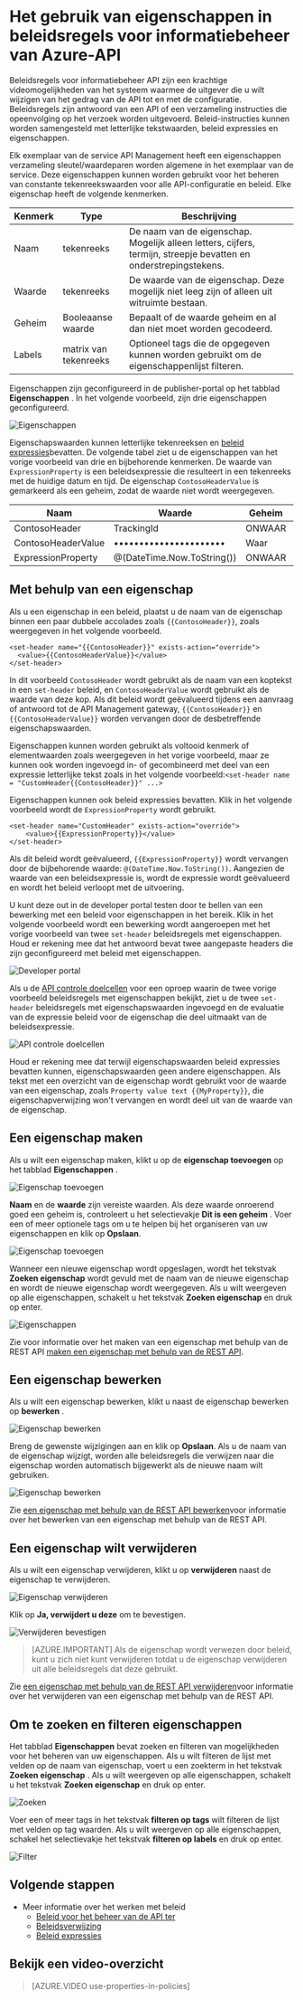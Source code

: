<properties 
    pageTitle="Het gebruik van eigenschappen in beleidsregels voor informatiebeheer van Azure-API" 
    description="Informatie over het gebruik van eigenschappen in beleidsregels voor informatiebeheer van Azure-API." 
    services="api-management" 
    documentationCenter="" 
    authors="steved0x" 
    manager="erikre" 
    editor=""/>

<tags 
    ms.service="api-management" 
    ms.workload="mobile" 
    ms.tgt_pltfrm="na" 
    ms.devlang="na" 
    ms.topic="article" 
    ms.date="10/25/2016" 
    ms.author="sdanie"/>


# <a name="how-to-use-properties-in-azure-api-management-policies"></a>Het gebruik van eigenschappen in beleidsregels voor informatiebeheer van Azure-API

Beleidsregels voor informatiebeheer API zijn een krachtige videomogelijkheden van het systeem waarmee de uitgever die u wilt wijzigen van het gedrag van de API tot en met de configuratie. Beleidsregels zijn antwoord van een API of een verzameling instructies die opeenvolging op het verzoek worden uitgevoerd. Beleid-instructies kunnen worden samengesteld met letterlijke tekstwaarden, beleid expressies en eigenschappen. 

Elk exemplaar van de service API Management heeft een eigenschappen verzameling sleutel/waardeparen worden algemene in het exemplaar van de service. Deze eigenschappen kunnen worden gebruikt voor het beheren van constante tekenreekswaarden voor alle API-configuratie en beleid. Elke eigenschap heeft de volgende kenmerken.


| Kenmerk | Type            | Beschrijving                                                                                             |
|-----------|-----------------|---------------------------------------------------------------------------------------------------------|
| Naam      | tekenreeks          | De naam van de eigenschap. Mogelijk alleen letters, cijfers, termijn, streepje bevatten en onderstrepingstekens. |
| Waarde     | tekenreeks          | De waarde van de eigenschap. Deze mogelijk niet leeg zijn of alleen uit witruimte bestaan.                           |
| Geheim    | Booleaanse waarde         | Bepaalt of de waarde geheim en al dan niet moet worden gecodeerd.                                |
| Labels      | matrix van tekenreeks | Optioneel tags die de opgegeven kunnen worden gebruikt om de eigenschappenlijst filteren.                               |

Eigenschappen zijn geconfigureerd in de publisher-portal op het tabblad **Eigenschappen** . In het volgende voorbeeld, zijn drie eigenschappen geconfigureerd.

![Eigenschappen][api-management-properties]

Eigenschapswaarden kunnen letterlijke tekenreeksen en [beleid expressies](https://msdn.microsoft.com/library/azure/dn910913.aspx)bevatten. De volgende tabel ziet u de eigenschappen van het vorige voorbeeld van drie en bijbehorende kenmerken. De waarde van `ExpressionProperty` is een beleidsexpressie die resulteert in een tekenreeks met de huidige datum en tijd. De eigenschap `ContosoHeaderValue` is gemarkeerd als een geheim, zodat de waarde niet wordt weergegeven.

| Naam               | Waarde                      | Geheim | Labels    |
|--------------------|----------------------------|--------|---------|
| ContosoHeader      | TrackingId                 | ONWAAR  | Contoso |
| ContosoHeaderValue | ••••••••••••••••••••••     | Waar   | Contoso |
| ExpressionProperty | @(DateTime.Now.ToString()) | ONWAAR  |         |

## <a name="to-use-a-property"></a>Met behulp van een eigenschap

Als u een eigenschap in een beleid, plaatst u de naam van de eigenschap binnen een paar dubbele accolades zoals `{{ContosoHeader}}`, zoals weergegeven in het volgende voorbeeld.

    <set-header name="{{ContosoHeader}}" exists-action="override">
      <value>{{ContosoHeaderValue}}</value>
    </set-header>

In dit voorbeeld `ContosoHeader` wordt gebruikt als de naam van een koptekst in een `set-header` beleid, en `ContosoHeaderValue` wordt gebruikt als de waarde van deze kop. Als dit beleid wordt geëvalueerd tijdens een aanvraag of antwoord tot de API Management gateway, `{{ContosoHeader}}` en `{{ContosoHeaderValue}}` worden vervangen door de desbetreffende eigenschapswaarden.

Eigenschappen kunnen worden gebruikt als voltooid kenmerk of elementwaarden zoals weergegeven in het vorige voorbeeld, maar ze kunnen ook worden ingevoegd in- of gecombineerd met deel van een expressie letterlijke tekst zoals in het volgende voorbeeld:`<set-header name = "CustomHeader{{ContosoHeader}}" ...>`

Eigenschappen kunnen ook beleid expressies bevatten. Klik in het volgende voorbeeld wordt de `ExpressionProperty` wordt gebruikt.

    <set-header name="CustomHeader" exists-action="override">
        <value>{{ExpressionProperty}}</value>
    </set-header>

Als dit beleid wordt geëvalueerd, `{{ExpressionProperty}}` wordt vervangen door de bijbehorende waarde: `@(DateTime.Now.ToString())`. Aangezien de waarde van een beleidsexpressie is, wordt de expressie wordt geëvalueerd en wordt het beleid verloopt met de uitvoering.

U kunt deze out in de developer portal testen door te bellen van een bewerking met een beleid voor eigenschappen in het bereik. Klik in het volgende voorbeeld wordt een bewerking wordt aangeroepen met het vorige voorbeeld van twee `set-header` beleidsregels met eigenschappen. Houd er rekening mee dat het antwoord bevat twee aangepaste headers die zijn geconfigureerd met beleid met eigenschappen.

![Developer portal][api-management-send-results]

Als u de [API controle doelcellen](api-management-howto-api-inspector.md) voor een oproep waarin de twee vorige voorbeeld beleidsregels met eigenschappen bekijkt, ziet u de twee `set-header` beleidsregels met eigenschapswaarden ingevoegd en de evaluatie van de expressie beleid voor de eigenschap die deel uitmaakt van de beleidsexpressie.

![API controle doelcellen][api-management-api-inspector-trace]

Houd er rekening mee dat terwijl eigenschapswaarden beleid expressies bevatten kunnen, eigenschapswaarden geen andere eigenschappen. Als tekst met een overzicht van de eigenschap wordt gebruikt voor de waarde van een eigenschap, zoals `Property value text {{MyProperty}}`, die eigenschapverwijzing won't vervangen en wordt deel uit van de waarde van de eigenschap.

## <a name="to-create-a-property"></a>Een eigenschap maken

Als u wilt een eigenschap maken, klikt u op de **eigenschap toevoegen** op het tabblad **Eigenschappen** .

![Eigenschap toevoegen][api-management-properties-add-property-menu]

**Naam** en de **waarde** zijn vereiste waarden. Als deze waarde onroerend goed een geheim is, controleert u het selectievakje **Dit is een geheim** . Voer een of meer optionele tags om u te helpen bij het organiseren van uw eigenschappen en klik op **Opslaan**.

![Eigenschap toevoegen][api-management-properties-add-property]

Wanneer een nieuwe eigenschap wordt opgeslagen, wordt het tekstvak **Zoeken eigenschap** wordt gevuld met de naam van de nieuwe eigenschap en wordt de nieuwe eigenschap wordt weergegeven. Als u wilt weergeven op alle eigenschappen, schakelt u het tekstvak **Zoeken eigenschap** en druk op enter.

![Eigenschappen][api-management-properties-property-saved]

Zie voor informatie over het maken van een eigenschap met behulp van de REST API [maken een eigenschap met behulp van de REST API](https://msdn.microsoft.com/library/azure/mt651775.aspx#Put).

## <a name="to-edit-a-property"></a>Een eigenschap bewerken

Als u wilt een eigenschap bewerken, klikt u naast de eigenschap bewerken op **bewerken** .

![Eigenschap bewerken][api-management-properties-edit]

Breng de gewenste wijzigingen aan en klik op **Opslaan**. Als u de naam van de eigenschap wijzigt, worden alle beleidsregels die verwijzen naar die eigenschap worden automatisch bijgewerkt als de nieuwe naam wilt gebruiken.

![Eigenschap bewerken][api-management-properties-edit-property]

Zie [een eigenschap met behulp van de REST API bewerken](https://msdn.microsoft.com/library/azure/mt651775.aspx#Patch)voor informatie over het bewerken van een eigenschap met behulp van de REST API.

## <a name="to-delete-a-property"></a>Een eigenschap wilt verwijderen

Als u wilt een eigenschap verwijderen, klikt u op **verwijderen** naast de eigenschap te verwijderen.

![Eigenschap verwijderen][api-management-properties-delete]

Klik op **Ja, verwijdert u deze** om te bevestigen.

![Verwijderen bevestigen][api-management-delete-confirm]

>[AZURE.IMPORTANT] Als de eigenschap wordt verwezen door beleid, kunt u zich niet kunt verwijderen totdat u de eigenschap verwijderen uit alle beleidsregels dat deze gebruikt.

Zie [een eigenschap met behulp van de REST API verwijderen](https://msdn.microsoft.com/library/azure/mt651775.aspx#Delete)voor informatie over het verwijderen van een eigenschap met behulp van de REST API.

## <a name="to-search-and-filter-properties"></a>Om te zoeken en filteren eigenschappen

Het tabblad **Eigenschappen** bevat zoeken en filteren van mogelijkheden voor het beheren van uw eigenschappen. Als u wilt filteren de lijst met velden op de naam van eigenschap, voert u een zoekterm in het tekstvak **Zoeken eigenschap** . Als u wilt weergeven op alle eigenschappen, schakelt u het tekstvak **Zoeken eigenschap** en druk op enter.

![Zoeken][api-management-properties-search]

Voer een of meer tags in het tekstvak **filteren op tags** wilt filteren de lijst met velden op tag waarden. Als u wilt weergeven op alle eigenschappen, schakel het selectievakje het tekstvak **filteren op labels** en druk op enter.

![Filter][api-management-properties-filter]

## <a name="next-steps"></a>Volgende stappen

-   Meer informatie over het werken met beleid
    -   [Beleid voor het beheer van de API ter](api-management-howto-policies.md)
    -   [Beleidsverwijzing](https://msdn.microsoft.com/library/azure/dn894081.aspx)
    -   [Beleid expressies](https://msdn.microsoft.com/library/azure/dn910913.aspx)

## <a name="watch-a-video-overview"></a>Bekijk een video-overzicht

> [AZURE.VIDEO use-properties-in-policies]

[api-management-properties]: ./media/api-management-howto-properties/api-management-properties.png
[api-management-properties-add-property]: ./media/api-management-howto-properties/api-management-properties-add-property.png
[api-management-properties-edit-property]: ./media/api-management-howto-properties/api-management-properties-edit-property.png
[api-management-properties-add-property-menu]: ./media/api-management-howto-properties/api-management-properties-add-property-menu.png
[api-management-properties-property-saved]: ./media/api-management-howto-properties/api-management-properties-property-saved.png
[api-management-properties-delete]: ./media/api-management-howto-properties/api-management-properties-delete.png
[api-management-properties-edit]: ./media/api-management-howto-properties/api-management-properties-edit.png
[api-management-delete-confirm]: ./media/api-management-howto-properties/api-management-delete-confirm.png
[api-management-properties-search]: ./media/api-management-howto-properties/api-management-properties-search.png
[api-management-send-results]: ./media/api-management-howto-properties/api-management-send-results.png
[api-management-properties-filter]: ./media/api-management-howto-properties/api-management-properties-filter.png
[api-management-api-inspector-trace]: ./media/api-management-howto-properties/api-management-api-inspector-trace.png

